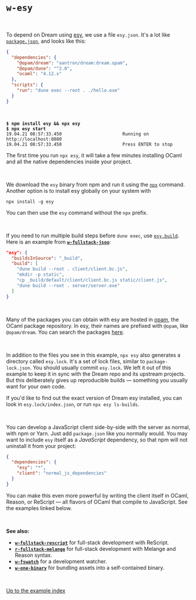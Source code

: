 # `w-esy`

<br>

To depend on Dream using [esy](https://esy.sh/en/), we use a file `esy.json`.
It's a lot like
[`package.json`](https://docs.npmjs.com/cli/v7/configuring-npm/package-json),
and looks like this:

```json
{
  "dependencies": {
    "@opam/dream": "aantron/dream:dream.opam",
    "@opam/dune": "^2.0",
    "ocaml": "4.12.x"
  },
  "scripts": {
    "run": "dune exec --root . ./hello.exe"
  }
}
```

<br>

<pre><code><b>$ npm install esy && npx esy</b>
<b>$ npx esy start</b>
19.04.21 08:57:33.450                       Running on http://localhost:8080
19.04.21 08:57:33.450                       Press ENTER to stop
</code></pre>

The first time you run `npx esy`, it will take a few minutes installing OCaml
and all the native dependencies inside your project.

<br>

We download the `esy` binary from npm and run it using the
[`npx`](https://docs.npmjs.com/cli/v7/commands/npx) command. Another option is
to install esy globally on your system with

```
npx install -g esy
```

You can then use the `esy` command without the `npx` prefix.

<br>

If you need to run multiple build steps before `dune exec`, use
[`esy.build`](https://esy.sh/docs/en/configuration.html#esybuild). Here is an
example from [**`w-fullstack-jsoo`**](../w-fullstack-jsoo#files):

```json
"esy": {
  "buildsInSource": "_build",
  "build": [
    "dune build --root . client/client.bc.js",
    "mkdir -p static",
    "cp _build/default/client/client.bc.js static/client.js",
    "dune build --root . server/server.exe"
  ]
}
```

<br>

Many of the packages you can obtain with esy are hosted in
[opam](https://opam.ocaml.org/), the OCaml package repository. In esy, their
names are prefixed with `@opam`, like `@opam/dream`. You can search the packages
[here](https://opam.ocaml.org/packages/).

<br>

In addition to the files you see in this example, `npx esy` also generates a
directory called `esy.lock`. It's a set of lock files, similar to
`package-lock.json`. You should usually commit `esy.lock`. We left it out of
this example to keep it in sync with the Dream repo and its upstream projects.
But this deliberately gives up reproducible builds &mdash; something you
usually want for your own code.

If you'd like to find out the exact version of Dream esy installed, you can look
in `esy.lock/index.json`, or run `npx esy ls-builds`.

<br>

You can develop a JavaScript client side-by-side with the server as normal,
with npm or Yarn. Just add `package.json` like you normally would. You may want
to include `esy` itself as a *JavaScript* dependency, so that npm will not
uninstall it from your project:

```json
{
  "dependencies": {
    "esy": "*",
    "client": "normal_js_dependencies"
  }
}
```

You can make this even more powerful by writing the client itself in OCaml,
Reason, or ReScript &mdash; all flavors of OCaml that compile to JavaScript.
See the examples linked below.

<br>

**See also:**

- [**`w-fullstack-rescript`**](../w-fullstack-rescript#files) for full-stack
  development with ReScript.
- [**`r-fullstack-melange`**](../r-fullstack-melange#files) for full-stack
  development with Melange and Reason syntax.
- [**`w-fswatch`**](../w-fswatch#files) for a development watcher.
- [**`w-one-binary`**](../w-one-binary#files) for bundling assets into a
  self-contained binary.

<br>

[Up to the example index](../#examples)
